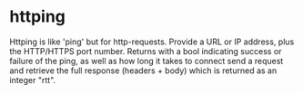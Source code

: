# httping

Httping is like 'ping' but for http-requests.
Provide a URL or IP address, plus the HTTP/HTTPS port number.
Returns with a bool indicating success or failure of the ping, as well as how long it takes to connect send a request and retrieve the full response (headers + body) which is returned as an integer "rtt".
